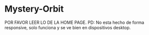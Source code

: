 # Mystery-Orbit
POR FAVOR LEER LO DE LA HOME PAGE.
PD: No esta hecho de forma responsive, solo funciona y se ve bien en dispositivos desktop.
